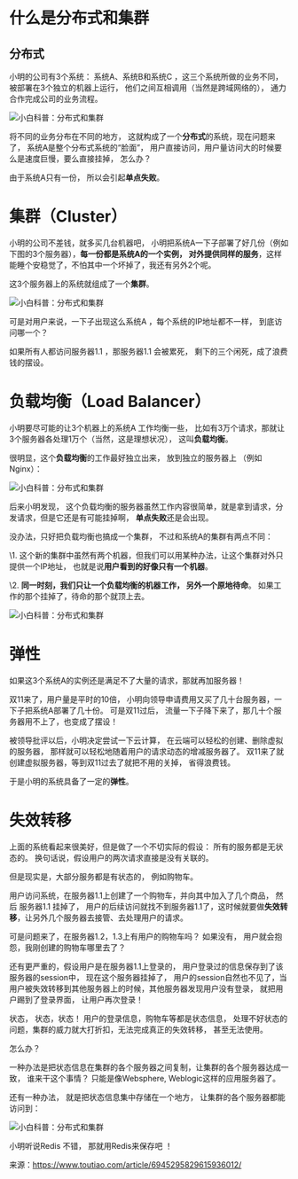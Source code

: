 # 什么是分布式和集群



## 分布式

小明的公司有3个系统： 系统A、系统B和系统C ，这三个系统所做的业务不同，被部署在3个独立的机器上运行， 他们之间互相调用（当然是跨域网络的）， 通力合作完成公司的业务流程。

![小白科普：分布式和集群](https://imgoss.xgss.net/picgo/30f69aba7bb547cdb85d54e6eebd3876?aliyun)



将不同的业务分布在不同的地方， 这就构成了一个**分布式**的系统，现在问题来了， 系统A是整个分布式系统的“脸面”， 用户直接访问，用户量访问大的时候要么是速度巨慢，要么直接挂掉， 怎么办？

由于系统A只有一份， 所以会引起**单点失败**。



# 集群（Cluster）

小明的公司不差钱，就多买几台机器吧， 小明把系统A一下子部署了好几份（例如下图的3个服务器），**每一份都是系统A的一个实例， 对外提供同样的服务**，这样能睡个安稳觉了，不怕其中一个坏掉了，我还有另外2个呢。

这3个服务器上的系统就组成了一个**集群**。

![小白科普：分布式和集群](images/86b22d88cd1f498a8a911e9c5e6c424c)



可是对用户来说，一下子出现这么系统A ，每个系统的IP地址都不一样， 到底访问哪一个？

如果所有人都访问服务器1.1 ，那服务器1.1 会被累死， 剩下的三个闲死，成了浪费钱的摆设。



# 负载均衡（Load Balancer）



小明要尽可能的让3个机器上的系统A 工作均衡一些， 比如有3万个请求，那就让3个服务器各处理1万个（当然，这是理想状况）， 这叫**负载均衡**。

很明显，这个**负载均衡**的工作最好独立出来， 放到独立的服务器上 （例如Nginx）：

![小白科普：分布式和集群](https://imgoss.xgss.net/picgo/ce2b4a2876264fd0a3b04c0e0736382d?aliyun)



后来小明发现， 这个负载均衡的服务器虽然工作内容很简单，就是拿到请求，分发请求，但是它还是有可能挂掉啊， **单点失败**还是会出现。



没办法，只好把负载均衡也搞成一个集群， 不过和系统A的集群有两点不同：

\1. 这个新的集群中虽然有两个机器，但我们可以用某种办法，让这个集群对外只提供一个IP地址， 也就是说**用户看到的好像只有一个机器**。

\2. **同一时刻，我们只让一个负载均衡的机器工作， 另外一个原地待命**。 如果工作的那个挂掉了，待命的那个就顶上去。

![小白科普：分布式和集群](https://imgoss.xgss.net/picgo/adea9bd47b5e4288b2be6ab92b44c652?aliyun)



# 弹性

如果这3个系统A的实例还是满足不了大量的请求，那就再加服务器！

双11来了，用户量是平时的10倍， 小明向领导申请费用又买了几十台服务器，一下子把系统A部署了几十份。 可是双11过后， 流量一下子降下来了，那几十个服务器用不上了，也变成了摆设！

被领导批评以后，小明决定尝试一下云计算， 在云端可以轻松的创建、删除虚拟的服务器， 那样就可以轻松地随着用户的请求动态的增减服务器了。 双11来了就创建虚拟服务器，等到双11过去了就把不用的关掉， 省得浪费钱。

于是小明的系统具备了一定的**弹性**。

# 失效转移

上面的系统看起来很美好，但是做了一个不切实际的假设： 所有的服务都是无状态的。 换句话说，假设用户的两次请求直接是没有关联的。

但是现实是，大部分服务都是有状态的， 例如购物车。

用户访问系统，在服务器1.1上创建了一个购物车，并向其中加入了几个商品， 然后 服务器1.1 挂掉了， 用户的后续访问就找不到服务器1.1了，这时候就要做**失效转移**，让另外几个服务器去接管、去处理用户的请求。

可是问题来了，在服务器1.2，1.3上有用户的购物车吗？ 如果没有， 用户就会抱怨，我刚创建的购物车哪里去了？

还有更严重的，假设用户是在服务器1.1上登录的， 用户登录过的信息保存到了该服务器的session中， 现在这个服务器挂掉了， 用户的session自然也不见了，当用户被失效转移到其他服务器上的时候，其他服务器发现用户没有登录， 就把用户踢到了登录界面， 让用户再次登录！

状态， 状态，状态！ 用户的登录信息，购物车等都是状态信息， 处理不好状态的问题，集群的威力就大打折扣，无法完成真正的失效转移， 甚至无法使用。

怎么办？

一种办法是把状态信息在集群的各个服务器之间复制，让集群的各个服务器达成一致， 谁来干这个事情？ 只能是像Websphere, Weblogic这样的应用服务器了。

还有一种办法， 就是把状态信息集中存储在一个地方， 让集群的各个服务器都能访问到：

![小白科普：分布式和集群](https://imgoss.xgss.net/picgo/4de14c3845674b8ca3d72fd24a32fbc3?aliyun)



小明听说Redis 不错， 那就用Redis来保存吧 ！

来源：https://www.toutiao.com/article/6945295829615936012/